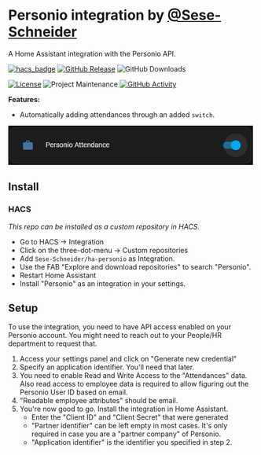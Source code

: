 # Personio integration by [@Sese-Schneider](https://www.github.com/Sese-Schneider)

A Home Assistant integration with the Personio API.


[![hacs_badge](https://img.shields.io/badge/HACS-Custom-41BDF5.svg?style=for-the-badge)](https://github.com/hacs/integration)
[![GitHub Release][releases-shield]][releases]
![GitHub Downloads][downloads-shield]

[![License][license-shield]](LICENSE)
![Project Maintenance][maintenance-shield]
[![GitHub Activity][commits-shield]][commits]

**Features:**

- Automatically adding attendances through an added `switch`.

![](.github/assets/attendance.png)

## Install

### HACS

*This repo can be installed as a custom repository in HACS.*

* Go to HACS → Integration
* Click on the three-dot-menu → Custom repositories
* Add `Sese-Schneider/ha-personio` as Integration.
* Use the FAB "Explore and download repositories" to search "Personio".
* Restart Home Assistant
* Install "Personio" as an integration in your settings.


## Setup

To use the integration, you need to have API access enabled on your Personio account. You might need to reach out to your People/HR department to request that.

1. Access your settings panel and click on "Generate new credential"
2. Specify an application identifier. You'll need that later.
3. You need to enable Read and Write Access to the "Attendances" data. Also read access to employee data is required to allow figuring out the Personio User ID based on email.
4. "Readable employee attributes" should be email.
5. You're now good to go. Install the integration in Home Assistant.
   - Enter the "Client ID" and "Client Secret" that were generated
   - "Partner identifier" can be left empty in most cases. It's only required in case you are a "partner company" of Personio.
   - "Application identifier" is the identifier you specified in step 2.

[commits-shield]: https://img.shields.io/github/commit-activity/y/Sese-Schneider/ha-personio.svg?style=for-the-badge
[commits]: https://github.com/Sese-Schneider/ha-personio/commits/master
[downloads-shield]: https://img.shields.io/github/downloads/Sese-Schneider/ha-personio/total.svg?style=for-the-badge
[license-shield]: https://img.shields.io/github/license/Sese-Schneider/ha-personio.svg?style=for-the-badge
[maintenance-shield]: https://img.shields.io/maintenance/yes/2023.svg?style=for-the-badge
[releases-shield]: https://img.shields.io/github/release/Sese-Schneider/ha-personio.svg?style=for-the-badge
[releases]: https://github.com/Sese-Schneider/ha-personio/releases
